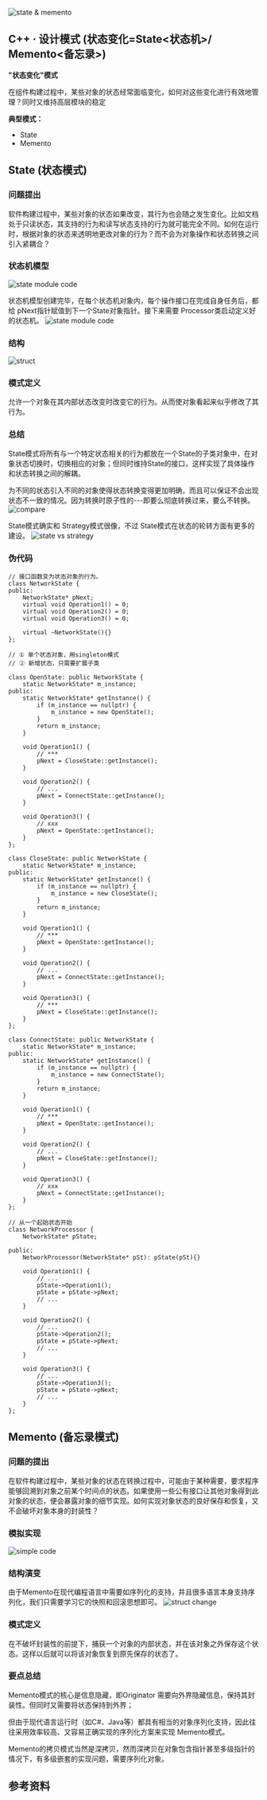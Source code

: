 ![state & memento](https://pic2.zhimg.com/v2-610d8ba502fc9286077c996ba027003c_1440w.jpg?source=172ae18b)
## C++ · 设计模式 (状态变化=State<状态机>/ Memento<备忘录>)

**"状态变化"模式**

在组件构建过程中，某些对象的状态经常面临变化，如何对这些变化进行有效地管理？同时又维持高层模块的稳定

**典型模式：**

* State
* Memento

## State (状态模式)
### 问题提出
软件构建过程中，某些对象的状态如果改变，其行为也会随之发生变化。比如文档处于只读状态，其支持的行为和读写状态支持的行为就可能完全不同。如何在运行时，根据对象的状态来透明地更改对象的行为？而不会为对象操作和状态转换之间引入紧耦合？

### 状态机模型
![state module code](https://pic4.zhimg.com/80/v2-dc8f0689ca7b878526f793e07de90b2b_1440w.jpg)

状态机模型创建完毕，在每个状态机对象内，每个操作接口在完成自身任务后，都给 pNext指针赋值到下一个State对象指针。接下来需要 Processor类启动定义好的状态机。
![state module code](https://pic4.zhimg.com/80/v2-0043558ddab3941114161fdd523dfbcf_1440w.jpg)

### 结构
![struct](https://pic1.zhimg.com/80/v2-92b9624461a6a76ec63e579438e00734_1440w.jpg)

### 模式定义
允许一个对象在其内部状态改变时改变它的行为。从而使对象看起来似乎修改了其行为。

### 总结
State模式将所有与一个特定状态相关的行为都放在一个State的子类对象中，在对象状态切换时，切换相应的对象；但同时维持State的接口，这样实现了具体操作和状态转换之间的解耦。

为不同的状态引入不同的对象使得状态转换变得更加明确，而且可以保证不会出现状态不一致的情况。因为转换时原子性的---即要么彻底转换过来，要么不转换。
![compare](https://pic3.zhimg.com/v2-b6c1af47d856fca029e52f99db88d95e_r.jpg)

State模式确实和 Strategy模式很像，不过 State模式在状态的轮转方面有更多的建设。
![state vs strategy](https://pic2.zhimg.com/v2-691b1a18859a63fe2d7435c2021fde09_r.jpg)

### 伪代码

```
// 接口函数变为状态对象的行为。
class NetworkState {
public:
	NetworkState* pNext;
	virtual void Operation1() = 0;
	virtual void Operation2() = 0;
	virtual void Operation3() = 0;

	virtual ~NetworkState(){}
}; 

// ① 单个状态对象，用singleton模式
// ② 新增状态，只需要扩展子类

class OpenState: public NetworkState {
	static NetworkState* m_instance;
public:
	static NetworkState* getInstance() {
		if (m_instance == nullptr) {
			m_instance = new OpenState();
		}
		return m_instance;
	}

	void Operation1() {
		// ***
		pNext = CloseState::getInstance();
	}

	void Operation2() {
		// ...
		pNext = ConnectState::getInstance();
	}

	void Operation3() {
		// xxx
		pNext = OpenState::getInstance();
	}
};

class CloseState: public NetworkState {
	static NetworkState* m_instance;
public:
	static NetworkState* getInstance() {
		if (m_instance == nullptr) {
			m_instance = new CloseState();
		}
		return m_instance;
	}

	void Operation1() {
		// ***
		pNext = OpenState::getInstance();
	}

	void Operation2() {
		// ...
		pNext = ConnectState::getInstance();
	}

	void Operation3() {
		// ***
		pNext = CloseState::getInstance();
	}
};

class ConnectState: public NetworkState {
	static NetworkState* m_instance;
public:
	static NetworkState* getInstance() {
		if (m_instance == nullptr) {
			m_instance = new ConnectState();
		}
		return m_instance;
	}

	void Operation1() {
		// ***
		pNext = OpenState::getInstance();
	}

	void Operation2() {
		// ...
		pNext = CloseState::getInstance();
	}

	void Operation3() {
		// xxx
		pNext = ConnectState::getInstance();
	}
};

// 从一个起始状态开始
class NetworkProcessor {
	NetworkState* pState;

public:
	NetworkProcessor(NetworkState* pSt): pState(pSt){}

	void Operation1() {
		// ...
		pState->Operation1();
		pState = pState->pNext;
		// ...
	}

	void Operation2() {
		// ...
		pState->Operation2();
		pState = pState->pNext;
		// ...
	}

	void Operation3() {
		// ...
		pState->Operation3();
		pState = pState->pNext;
		// ...
	}
};
```

## Memento (备忘录模式)
### 问题的提出
在软件构建过程中，某些对象的状态在转换过程中，可能由于某种需要，要求程序能够回溯到对象之前某个时间点的状态。如果使用一些公有接口让其他对象得到此对象的状态，便会暴露对象的细节实现。如何实现对象状态的良好保存和恢复，又不会破坏对象本身的封装性？

### 模拟实现
![simple code](https://pic1.zhimg.com/80/v2-fdd34da51aca2d08b05669c6a0040ae4_1440w.jpg)

### 结构演变
由于Memento在现代编程语言中需要如序列化的支持，并且很多语言本身支持序列化，我们只需要学习它的快照和回滚思想即可。
![struct change](https://pic2.zhimg.com/80/v2-691b1a18859a63fe2d7435c2021fde09_1440w.jpg)


### 模式定义
在不破坏封装性的前提下，捕获一个对象的内部状态，并在该对象之外保存这个状态。这样以后就可以将该对象恢复到原先保存的状态了。

### 要点总结
Memento模式的核心是信息隐藏，即Originator 需要向外界隐藏信息，保持其封装性。但同时又需要将状态保持到外界；

但由于现代语言运行时（如C#、Java等）都具有相当的对象序列化支持，因此往往采用效率较高、又容易正确实现的序列化方案来实现 Memento模式。

Memento的拷贝模式当然是深拷贝，然而深拷贝在对象包含指针甚至多级指针的情况下，有多级嵌套的实现问题，需要序列化对象。



## 参考资料

